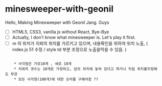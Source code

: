 # minesweeper-with-geonil
Hello, Making Minesweeper with Geonil Jang. Guys

- [ ] HTML5, CSS3, vanilla js without React, Bye-Bye  
- [ ] Actually, I don't know what minesweeper is. Let's play it first.
- [ ] m 의 위치가 지뢰의 위치를 가르키고 있으며, 내용확인을 위하여 위치 노출,
     ( index.js 51 수정 / style td 부분 조정으로 노출을막을 수 있음. )
<pre>
<code>
    * 사각형은 가로10개 , 세로 10개
    * 지뢰의 갯수는 10개로 가정하고, 임의 위치에 놓여 있다고 하거나 직접 위치를지정해도 무관
    * 모든 사각형(100개)에 대한 숫자를 구해야함 ??
</code>
</pre>